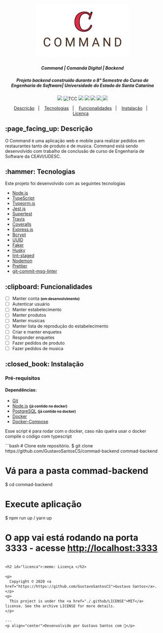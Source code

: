 <h1 align="center">
  <img src="./.github/logo-command.svg" width="300"/>
</h1>

<h5 align="center">
  Command | Comanda Digital | Backend
</h5>

<h5 align="center">
  Projeto backend construído durante o 8° Semestre do Curso de Engenharia de Software| Universidade do Estado de Santa Catarina
</h5>

<p align="center">
  <img src="https://img.shields.io/static/v1?label=Plataforma&message=PC&color=575757&labelColor=4fbd17">

  <img alt="TCC" src="https://img.shields.io/static/v1?label=Command&labelColor=4fbd17&message=Backend&color=575757">

  <img src="https://img.shields.io/static/v1?label=License&labelColor=4fbd17&message=MIT&color=575757">

  <img src="https://img.shields.io/static/v1?label=Author&labelColor=4fbd17&message=GustavoSantosCS&color=575757">

  <img src="https://img.shields.io/static/v1?label=Language&labelColor=4fbd17&message=JavaScript&color=575757">

  <a href="https://travis-ci.com/GustavoSantosCS/commad-backend">
    <img src="https://travis-ci.com/GustavoSantosCS/commad-backend.svg?branch=main">
  </a>

  <a href="https://coveralls.io/github/GustavoSantosCS/commad-backend">
    <img src="https://coveralls.io/repos/github/GustavoSantosCS/commad-backend/badge.svg">
  </a>
</p>

<p align="center">
  <a href="#descricao">Descrição</a>&nbsp;&nbsp;&nbsp;|&nbsp;&nbsp;&nbsp;
  <a href="#tecnologias">Tecnologias</a>&nbsp;&nbsp;&nbsp;|&nbsp;&nbsp;&nbsp;
  <a href="#funcionalidades">Funcionalidades</a>&nbsp;&nbsp;&nbsp;|&nbsp;&nbsp;&nbsp;
  <a href="#instalacao">Instalação</a>&nbsp;&nbsp;&nbsp;|&nbsp;&nbsp;&nbsp;
  <a href="#licenca">Licença</a>&nbsp;&nbsp;&nbsp;
</p>

<h2 id="descricao">:page_facing_up: Descrição</h2>

O Command é uma aplicação web e mobile para realizar pedidos em restaurantes tanto de produto e de musica. Command está sendo desenvolvido com trabalho de conclusão de curso de Engenharia de Software da CEAVI/UDESC.

<h2 id="tecnologias">:hammer: Tecnologias</h2>

Este projeto foi desenvolvido com as seguintes tecnologias

- [Node.js](https://nodejs.org/pt-br/)
- [TypeScript](https://www.typescriptlang.org/)
- [Typeorm.js](https://typeorm.io/#/)
- [Jest.js](https://jestjs.io/pt-BR/)
- [Supertest](https://www.npmjs.com/package/supertest)
- [Travis](https://travis-ci.com/)
- [Coveralls](https://coveralls.io/)
- [Express.js](https://expressjs.com/pt-br/)
- [Bcrypt](https://www.npmjs.com/package/bcrypt)
- [UUID](https://www.npmjs.com/package/uuid)
- [Faker](https://www.npmjs.com/package/faker)
- [Husky](https://www.npmjs.com/package/husky)
- [lint-staged](https://www.npmjs.com/package/lint-staged)
- [Nodemon](https://www.npmjs.com/package/nodemon)
- [Prettier](https://www.npmjs.com/package/prettier)
- [git-commit-msg-linter](https://www.npmjs.com/package/git-commit-msg-linter")

<h2 id="funcionalidades">:clipboard: Funcionalidades </h2>

- [ ] Manter conta <strong><small>(em desenvolvimento)</small></strong>
- [ ] Autenticar usuário
- [ ] Manter estabelecimento
- [ ] Manter produtos
- [ ] Manter musicas
- [ ] Manter lista de reprodução do estabelecimento
- [ ] Criar e manter enquetes
- [ ] Responder enquetes
- [ ] Fazer pedidos de produto
- [ ] Fazer pedidos de musica

<h2 id="instalacao">:closed_book: Instalação </h2>

<h3>Pré-requisitos </h3>

<h4>Dependências: </h4>

- [Git](https://git-scm.com)
- [Node.js](https://nodejs.org/pt-br/) <strong><small>(já contido no docker)</small></strong>
- [PostgreSQL](https://www.postgresql.org/) <strong><small>(já contido no docker)</small></strong>
- [Docker](https://www.docker.com/)
- [Docker-Compose](https://docs.docker.com/compose/gettingstarted/)

<p>Esse script é para rodar com o docker, caso não queira usar o docker compile o código com typescript</p>
```bash
# Clone este repositório.
$ git clone https://github.com/GustavoSantosCS/commad-backend commad-backend

# Vá para a pasta commad-backend

$ cd commad-backend

# Execute aplicação

$ npm run up / yarn up

# O app vai está rodando na porta 3333 - acesse <http://localhost:3333>

```

<h2 id="licenca">:memo: Licença </h2>

<p>
  Copyright © 2020 <a href="https://https://github.com/GustavoSantosCS">Gustavo Santos</a>.
</p>
<p>
  This project is under the <a href="./.github/LICENSE">MIT</a> license. See the archive LICENSE for more details.
</p>

---
<p align="center">Desenvolvido por Gustavo Santos com 💚</p>
